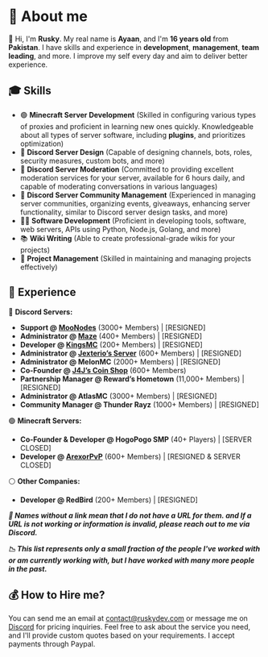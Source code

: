 # 👋 About me
🧐 Hi, I'm **Rusky**. My real name is **Ayaan**, and I'm **16 years old** from **Pakistan**. I have skills and experience in **development**, **management**, **team leading**, and more. I improve my self every day and aim to deliver better experience.

## 🎓 Skills
- 🟢 **Minecraft Server Development** (Skilled in configuring various types of proxies and proficient in learning new ones quickly. Knowledgeable about all types of server software, including **plugins**, and prioritizes optimization)
- 🔵 **Discord Server Design** (Capable of designing channels, bots, roles, security measures, custom bots, and more)
- 🔵 **Discord Server Moderation** (Committed to providing excellent moderation services for your server, available for 6 hours daily, and capable of moderating conversations in various languages)
- 🔵 **Discord Server Community Management** (Experienced in managing server communities, organizing events, giveaways, enhancing server functionality, similar to Discord server design tasks, and more)
- 👩‍💻 **Software Development** (Proficient in developing tools, software, web servers, APIs using Python, Node.js, Golang, and more)
- 📚 **Wiki Writing** (Able to create professional-grade wikis for your projects)
- 🧰 **Project Management** (Skilled in maintaining and managing projects effectively)

## 📜 Experience

🔵 **Discord Servers:**
- **Support @ [MooNodes](https://discord.com/invite/jUwawB5uBP)** (3000+ Members) | [RESIGNED]
- **Administrator @ [Maze](https://discord.com/invite/j2xTVard5N)** (400+ Members) | [RESIGNED]
- **Developer @ [KingsMC](https://discord.com/invite/kingsmc)** (200+ Members) | [RESIGNED]
- **Administrator @ [Jexterio’s Server](https://discord.gg/HTxucykFu7)** (600+ Members) | [RESIGNED]
- **Administrator @ MelonMC** (2000+ Members) | [RESIGNED]
- **Co-Founder @ [J4J’s Coin Shop](https://discord.gg/NbmWHywm4p)** (600+ Members)
- **Partnership Manager @ Reward’s Hometown** (11,000+ Members) | [RESIGNED]
- **Administrator @ AtlasMC** (3000+ Members) | [RESIGNED]
- **Community Manager @ Thunder Rayz** (1000+ Members) | [RESIGNED]

🟢 **Minecraft Servers:**
- **Co-Founder & Developer @ HogoPogo SMP** (40+ Players) | [SERVER CLOSED]
- **Developer @ [ArexorPvP](https://discord.com/invite/43bbJH3r9c)** (600+ Members) | [RESIGNED & SERVER CLOSED]
    
⚪ **Other Companies:**
- **Developer @ RedBird** (200+ Members) | [RESIGNED]


***🔖 Names without a link mean that I do not have a URL for them. and If a URL is not working or information is invalid, please reach out to me via Discord.***

***📉 This list represents only a small fraction of the people I've worked with or am currently working with, but I have worked with many more people in the past.***

## 💰 How to Hire me?
You can send me an email at [contact@ruskydev.com](mailto:contact@ruskydev.com) or message me on [Discord](https://discord.com/users/969507085316399154) for pricing inquiries. Feel free to ask about the service you need, and I'll provide custom quotes based on your requirements. I accept payments through Paypal.
